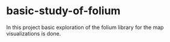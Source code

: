# basic-study-of-folium
In this project basic exploration of the folium library for the map visualizations is done.
